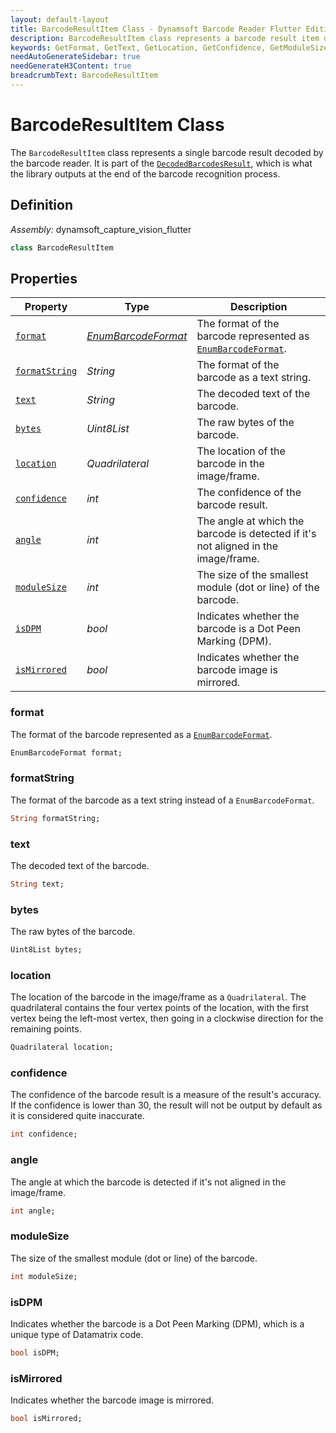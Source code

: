 ```yaml
---
layout: default-layout
title: BarcodeResultItem Class - Dynamsoft Barcode Reader Flutter Edition
description: BarcodeResultItem class represents a barcode result item decoded by barcode reader engine. It is derived from CapturedResultItem.
keywords: GetFormat, GetText, GetLocation, GetConfidence, GetModuleSize, BarcodeResultItem, api reference, flutter, barcode reader
needAutoGenerateSidebar: true
needGenerateH3Content: true
breadcrumbText: BarcodeResultItem
---
```


# BarcodeResultItem Class

The `BarcodeResultItem` class represents a single barcode result decoded by the barcode reader. It is part of the [`DecodedBarcodesResult`](../api-reference/capture-vision-router-lite/decoded-barcodes-result.md), which is what the library outputs at the end of the barcode recognition process.

## Definition

*Assembly:* dynamsoft_capture_vision_flutter

```dart
class BarcodeResultItem
```

## Properties

| Property | Type | Description |
| -------- | ---- | ----------- |
| [`format`](#format) | *[EnumBarcodeFormat](./enum/barcode-format.md)* | The format of the barcode represented as [`EnumBarcodeFormat`](./enum/barcode-format.md). |
| [`formatString`](#formatstring) | *String* | The format of the barcode as a text string. |
| [`text`](#text) | *String* | The decoded text of the barcode. |
| [`bytes`](#bytes) | *Uint8List* | The raw bytes of the barcode. |
| [`location`](#location) | *Quadrilateral* | The location of the barcode in the image/frame. |
| [`confidence`](#confidence) | *int* | The confidence of the barcode result. |
| [`angle`](#angle) | *int* | The angle at which the barcode is detected if it's not aligned in the image/frame. |
| [`moduleSize`](#modulesize) | *int* | The size of the smallest module (dot or line) of the barcode. |
| [`isDPM`](#isdpm) | *bool* | Indicates whether the barcode is a Dot Peen Marking (DPM). |
| [`isMirrored`](#ismirrored) | *bool* | Indicates whether the barcode image is mirrored. |

### format

The format of the barcode represented as a [`EnumBarcodeFormat`](./enum/barcode-format.md).

```dart
EnumBarcodeFormat format;
```

### formatString

The format of the barcode as a text string instead of a `EnumBarcodeFormat`.

```dart
String formatString;
```

### text

The decoded text of the barcode.

```dart
String text;
```

### bytes

The raw bytes of the barcode.

```dart
Uint8List bytes;
```

### location

The location of the barcode in the image/frame as a `Quadrilateral`. The quadrilateral contains the four vertex points of the location, with the first vertex being the left-most vertex, then going in a clockwise direction for the remaining points.

```dart
Quadrilateral location;
```

### confidence

The confidence of the barcode result is a measure of the result's accuracy. If the confidence is lower than 30, the result will not be output by default as it is considered quite inaccurate.

```dart
int confidence;
```

### angle

The angle at which the barcode is detected if it's not aligned in the image/frame.

```dart
int angle;
```

### moduleSize

The size of the smallest module (dot or line) of the barcode.

```dart
int moduleSize;
```

### isDPM

Indicates whether the barcode is a Dot Peen Marking (DPM), which is a unique type of Datamatrix code.

```dart
bool isDPM;
```

### isMirrored

Indicates whether the barcode image is mirrored.

```dart
bool isMirrored;
```
